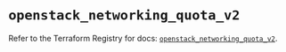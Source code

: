 # `openstack_networking_quota_v2`

Refer to the Terraform Registry for docs: [`openstack_networking_quota_v2`](https://registry.terraform.io/providers/terraform-provider-openstack/openstack/1.54.1/docs/resources/networking_quota_v2).
